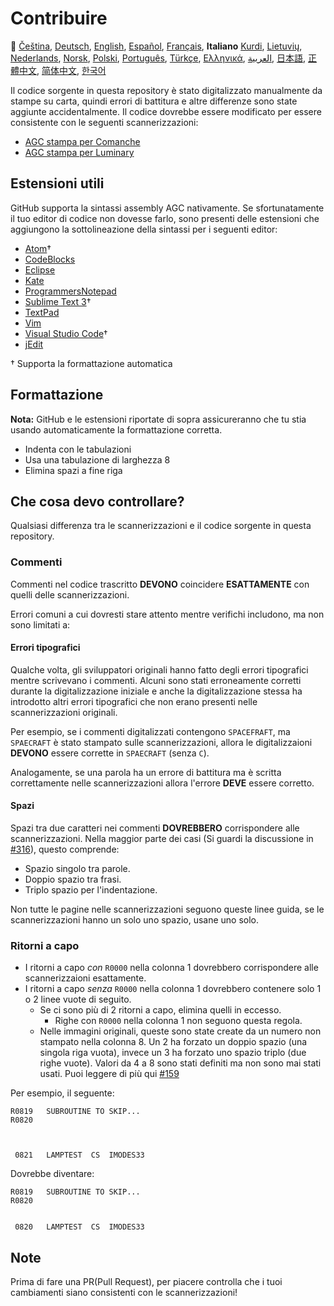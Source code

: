 # Contribuire

🎌
[Čeština][CZ],
[Deutsch][DE],
[English][EN],
[Español][ES],
[Français][FR],
**Italiano**
[Kurdi][KU],
[Lietuvių][LT],
[Nederlands][NL],
[Norsk][NO],
[Polski][PL],
[Português][PT_BR],
[Türkçe][TR],
[Ελληνικά][GR],
[العربية][AR],
[日本語][JA],
[正體中文][ZH_TW],
[简体中文][ZH_CN],
[한국어][KO_KR]

[AR]:CONTRIBUTING.ar.md
[CZ]:CONTRIBUTING.cz.md
[DE]:CONTRIBUTING.de.md
[EN]:CONTRIBUTING.md
[ES]:CONTRIBUTING.es.md
[FR]:CONTRIBUTING.fr.md
[GR]:CONTRIBUTING.gr.md
[IT]:CONTRIBUTING.it.md
[JA]:CONTRIBUTING.ja.md
[KO_KR]:CONTRIBUTING.ko_kr.md
[KU]:CONTRIBUTING.ku.md
[LT]:CONTRIBUTING.lt.md
[NL]:CONTRIBUTING.nl.md
[NO]:CONTRIBUTING.no.md
[PL]:CONTRIBUTING.pl.md
[PT_BR]:CONTRIBUTING.pt_br.md
[TR]:CONTRIBUTING.tr.md
[ZH_CN]:CONTRIBUTING.zh_cn.md
[ZH_TW]:CONTRIBUTING.zh_tw.md

Il codice sorgente in questa repository è stato digitalizzato manualmente da stampe su carta, quindi errori di battitura e altre differenze sono state aggiunte accidentalmente. Il codice dovrebbe essere modificato per essere consistente con le seguenti scannerizzazioni:

- [AGC stampa per Comanche][8]
- [AGC stampa per Luminary][9]

## Estensioni utili

GitHub supporta la sintassi assembly AGC nativamente. Se sfortunatamente il tuo editor di codice non dovesse farlo, sono presenti delle estensioni che aggiungono la sottolineazione della sintassi per i seguenti editor:

- [Atom][Atom]†
- [CodeBlocks][CodeBlocks]
- [Eclipse][Eclipse]
- [Kate][Kate]
- [ProgrammersNotepad][ProgrammersNotepad]
- [Sublime Text 3][Sublime Text]†
- [TextPad][TextPad]
- [Vim][Vim]
- [Visual Studio Code][VisualStudioCode]†
- [jEdit][jEdit]

† Supporta la formattazione automatica

[Atom]:https://github.com/Alhadis/language-agc
[CodeBlocks]:https://github.com/virtualagc/virtualagc/tree/master/Contributed/SyntaxHighlight/CodeBlocks
[Eclipse]:https://github.com/virtualagc/virtualagc/tree/master/Contributed/SyntaxHighlight/Eclipse
[Kate]:https://github.com/virtualagc/virtualagc/tree/master/Contributed/SyntaxHighlight/Kate
[ProgrammersNotepad]:https://github.com/virtualagc/virtualagc/tree/master/Contributed/SyntaxHighlight/ProgrammersNotepad
[Sublime Text]:https://github.com/jimlawton/AGC-Assembly
[TextPad]:https://github.com/virtualagc/virtualagc/tree/master/Contributed/SyntaxHighlight/TextPad
[Vim]:https://github.com/wsdjeg/vim-assembly
[VisualStudioCode]:https://github.com/wopian/agc-assembly
[jEdit]:https://github.com/virtualagc/virtualagc/tree/master/Contributed/SyntaxHighlight/jEdit

## Formattazione

**Nota:** GitHub e le estensioni riportate di sopra assicureranno che tu stia usando automaticamente la formattazione corretta.

- Indenta con le tabulazioni
- Usa una tabulazione di larghezza 8
- Elimina spazi a fine riga

## Che cosa devo controllare?

Qualsiasi differenza tra le scannerizzazioni e il codice sorgente in questa repository.

### Commenti

Commenti nel codice trascritto **DEVONO** coincidere **ESATTAMENTE** con quelli delle scannerizzazioni.

Errori comuni a cui dovresti stare attento mentre verifichi includono, ma non sono limitati a:

#### Errori tipografici

Qualche volta, gli sviluppatori originali hanno fatto degli errori tipografici mentre scrivevano i commenti. Alcuni sono stati erroneamente corretti durante la digitalizzazione iniziale e anche la digitalizzazione stessa ha introdotto altri errori tipografici che non erano presenti nelle scannerizzazioni originali.

Per esempio, se i commenti digitalizzati contengono `SPACEFRAFT`, ma `SPAECRAFT` è stato stampato sulle scannerizzazioni, allora le digitalizzaioni **DEVONO** essere corrette in `SPAECRAFT` (senza `C`).

Analogamente, se una parola ha un errore di battitura ma è scritta correttamente nelle scannerizzazioni allora l'errore **DEVE** essere corretto.

#### Spazi

Spazi tra due caratteri nei commenti **DOVREBBERO** corrispondere alle scannerizzazioni. Nella maggior parte dei casi (Si guardi la discussione in [#316][10]), questo comprende:

- Spazio singolo tra parole.
- Doppio spazio tra frasi.
- Triplo spazio per l'indentazione.

Non tutte le pagine nelle scannerizzazioni seguono queste linee guida, se le scannerizzazioni hanno un solo uno spazio, usane uno solo.

### Ritorni a capo

- I ritorni a capo *con* `R0000` nella colonna 1 dovrebbero corrispondere alle scannerizzaioni esattamente.
- I ritorni a capo *senza* `R0000` nella colonna 1 dovrebbero contenere solo 1 o 2 linee vuote di seguito.
  - Se ci sono più di 2 ritorni a capo, elimina quelli in eccesso.
    - Righe con `R0000` nella colonna 1 non seguono questa regola.
  - Nelle immagini originali, queste sono state create da un numero non stampato nella colonna 8. Un 2 ha forzato un doppio spazio (una singola riga vuota), invece un 3 ha forzato uno spazio triplo (due righe vuote). Valori da 4 a 8 sono
  stati definiti ma non sono mai stati usati. Puoi leggere di più qui [#159][7]

Per esempio, il seguente:

```plain
R0819   SUBROUTINE TO SKIP...
R0820



 0821   LAMPTEST  CS  IMODES33
```

Dovrebbe diventare:

```plain
R0819   SUBROUTINE TO SKIP...
R0820


 0820   LAMPTEST  CS  IMODES33
```

## Note

Prima di fare una PR(Pull Request), per piacere controlla che i tuoi cambiamenti siano consistenti con le scannerizzazioni!

[0]:https://github.com/chrislgarry/Apollo-11/pull/new/master
[1]:http://www.ibiblio.org/apollo/ScansForConversion/Luminary099/
[2]:http://www.ibiblio.org/apollo/ScansForConversion/Comanche055/
[6]:https://github.com/wopian/agc-assembly#user-settings
[7]:https://github.com/chrislgarry/Apollo-11/issues/159
[8]:http://www.ibiblio.org/apollo/ScansForConversion/Comanche055/
[9]:http://www.ibiblio.org/apollo/ScansForConversion/Luminary099/
[10]:https://github.com/chrislgarry/Apollo-11/pull/316#pullrequestreview-102892741
